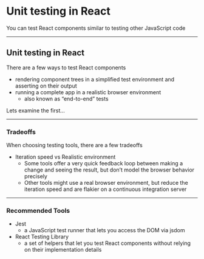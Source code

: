 # Unit testing in React

You can test React components similar to testing other JavaScript code

---
## Unit testing in React

There are a few ways to test React components
- rendering component trees in a simplified test environment and asserting on their output
- running a complete app in a realistic browser environment 
    - also known as “end-to-end” tests

Lets examine the first...

---
### Tradeoffs
When choosing testing tools, there are a few tradeoffs
- Iteration speed vs Realistic environment
    - Some tools offer a very quick feedback loop between making a change and seeing the result, but don’t model the browser behavior precisely
    - Other tools might use a real browser environment, but reduce the iteration speed and are flakier on a continuous integration server

---
### Recommended Tools
- Jest 
    - a JavaScript test runner that lets you access the DOM via jsdom
- React Testing Library 
    - a set of helpers that let you test React components without relying on their implementation details

